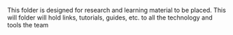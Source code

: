 This folder is designed for research and learning material to be placed. This will folder will hold links, tutorials, guides, etc. to all the technology and tools the team